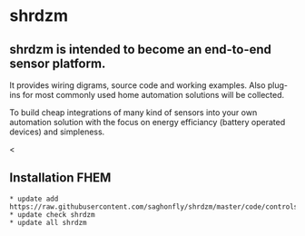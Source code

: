 # shrdzm

## shrdzm is intended to become an end-to-end sensor platform.
It provides wiring digrams, source code and working examples.
Also plug-ins for most commonly used home automation solutions will be collected.

To build cheap integrations of many kind of sensors into your own automation solution with the focus on energy efficiancy (battery operated devices) and simpleness.

<
## Installation FHEM
```
* update add https://raw.githubusercontent.com/saghonfly/shrdzm/master/code/controls_shrdzm.txt
* update check shrdzm
* update all shrdzm
```
>
